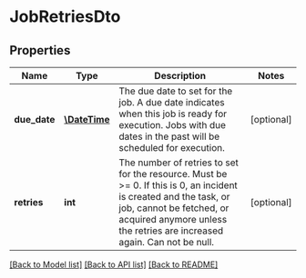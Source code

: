 # JobRetriesDto

## Properties
Name | Type | Description | Notes
------------ | ------------- | ------------- | -------------
**due_date** | [**\DateTime**](\DateTime.md) | The due date to set for the job. A due date indicates when this job is ready for execution. Jobs with due dates in the past will be scheduled for execution. | [optional] 
**retries** | **int** | The number of retries to set for the resource.  Must be &gt;&#x3D; 0. If this is 0, an incident is created and the task, or job, cannot be fetched, or acquired anymore unless the retries are increased again. Can not be null. | [optional] 

[[Back to Model list]](../../README.md#documentation-for-models) [[Back to API list]](../../README.md#documentation-for-api-endpoints) [[Back to README]](../../README.md)

